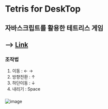 # Tetris for DeskTop

## 자바스크립트를 활용한 테트리스 게임

## --> [Link](https://www.juni-official.com/tetris)

### 조작법
1. 이동 : ← →
2. 방향전환 : ↑
3. 하단이동 : ↓
4. 내리기 : Space 
###

![image](https://user-images.githubusercontent.com/38034518/112872765-b868d080-90fb-11eb-9d4e-be7f4df54c09.png)
